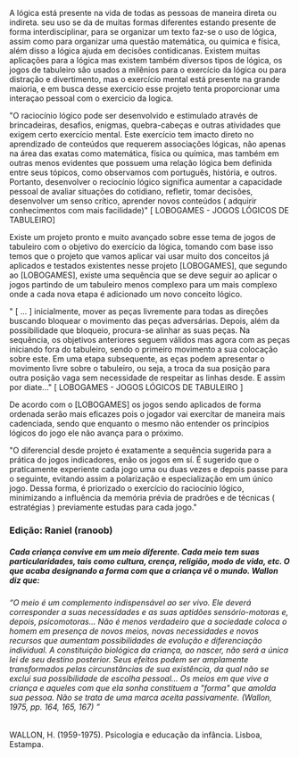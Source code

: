 <p>
A lógica está presente na vida de todas as pessoas de maneira direta ou indireta. seu uso se da de muitas formas diferentes estando presente
de forma interdisciplinar, para se organizar um texto faz-se o uso de lógica, assim como para organizar uma questão matemática, ou quimica e física, além disso a lógica ajuda em decisões contidicanas. Existem muitas aplicações para a lógica mas existem também diversos tipos de lógica,
os jogos de tabuleiro são usados a milênios para o exercício da lógica ou para distração e divertimento, mas o exercício mental está presente na grande maioria, e em busca desse exercicio esse projeto tenta proporcionar uma interaçao pessoal com o exercicio da logica.
</p>

<p>
"O raciocínio lógico pode ser desenvolvido e estimulado através de brincadeiras, desafios, enigmas, quebra-cabeças e outras atividades que exigem certo exercício mental. Este exercício tem imacto direto no aprendizado de conteúdos que requerem associações lógicas, não apenas na área das exatas como matemática, física ou química, mas também em outras menos evidentes que possuem uma relação lógica bem definida entre seus tópicos, como observamos com português, história, e outros. Portanto, desenvolver o reciocínio lógico significa aumentar a capacidade pessoal de avaliar situações do cotidiano, refletir, tomar decisões, desenvolver um senso crítico, aprender novos conteúdos ( adquirir conhecimentos com mais facilidade)" [ LOBOGAMES - JOGOS LÓGICOS DE TABULEIRO]
</p>

<p>
Existe um projeto pronto e muito avançado sobre esse tema de jogos de tabuleiro com o objetivo do exercício da lógica, tomando com base isso temos que o projeto que vamos aplicar vai usar muito dos conceitos já aplicados e testados existentes nesse projeto [LOBOGAMES], que segundo ao [LOBOGAMES], existe uma sequência que se deve seguir ao aplicar o jogos partindo de um tabuleiro menos complexo para um mais complexo onde a cada nova etapa é adicionado um novo conceito lógico.
</p>

<p>
" [ ... ] inicialmente, mover as peças livremente para todas as direções buscando bloquear o movimento das peças adversárias. Depois, além da possibilidade que bloqueio, procura-se alinhar as suas peças. Na sequência, os objetivos anteriores seguem válidos mas agora com as peças iniciando fora do tabuleiro, sendo o primeiro movimento a sua colocação sobre este. Em uma etapa subsequente, as eças podem apresentar o movimento livre sobre o tabuleiro, ou seja, a troca da sua posição para outra posição vaga sem necessidade de respeitar as linhas desde. E assim por diate..." [ LOBOGAMES - JOGOS LÓGICOS DE TABULEIRO ]
</p>

<p>
De acordo com o [LOBOGAMES] os jogos sendo aplicados de forma ordenada serão mais eficazes pois o jogador vai exercítar de maneira mais cadenciada, sendo que enquanto o mesmo não entender os princípios lógicos do jogo ele não avança para o próximo.
</p>

<p>
"O diferencial desde projeto é exatamente a sequência sugerida para a prática do jogos indicadores, enão os jogos em sí. É sugerido que o praticamente experiente cada jogo uma ou duas vezes e depois passe para o seguinte, evitando assim a polarização e especialização em um único jogo. Dessa forma, é priorizado o exercício do raciocínio lógico, minimizando a influência da memória prévia de pradrões e de técnicas ( estratégias ) previamente estudas para cada jogo."
</p>


### Edição: Raniel (ranoob)

##### Cada criança convive em um meio diferente. Cada meio tem suas particularidades, tais como cultura, crença, religião, modo de vida, etc. O que acaba designando a forma com que a criança vê o mundo. Wallon diz que:

   ###### “O meio é um complemento indispensável ao ser vivo. Ele deverá corresponder a suas necessidades e as suas aptidões sensório-motoras e, depois, psicomotoras... Não é menos verdadeiro que a sociedade coloca o homem em presença de novos meios, novas necessidades e novos recursos que aumentam possibilidades de evolução e diferenciação individual. A constituição biológica da criança, ao nascer, não será a única lei de seu destino posterior. Seus efeitos podem ser amplamente transformados pelas circunstâncias de sua existência, da qual não se exclui sua possibilidade de escolha pessoal... Os meios em que vive a criança e aqueles com que ela sonha constituem a "forma" que amolda sua pessoa. Não se trata de uma marca aceita passivamente. (Wallon, 1975, pp. 164, 165, 167) ”
    
WALLON, H. (1959-1975). Psicologia e educação da infância. Lisboa, Estampa.
